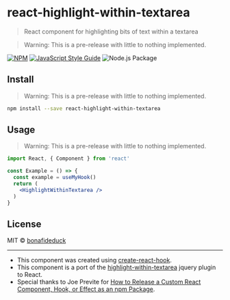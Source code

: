 # react-highlight-within-textarea

> React component for highlighting bits of text within a textarea

> Warning: This is a pre-release with little to nothing implemented.

[![NPM](https://img.shields.io/npm/v/react-highlight-within-textarea.svg)](https://www.npmjs.com/package/react-highlight-within-textarea) [![JavaScript Style Guide](https://img.shields.io/badge/code_style-standard-brightgreen.svg)](https://standardjs.com) ![Node.js Package](https://github.com/bonafideduck/react-highlight-within-textarea/workflows/Yarn%20Test/badge.svg)

## Install

> Warning: This is a pre-release with little to nothing implemented.

```bash
npm install --save react-highlight-within-textarea
```

## Usage

> Warning: This is a pre-release with little to nothing implemented.

```jsx
import React, { Component } from 'react'

const Example = () => {
  const example = useMyHook()
  return (
    <HighlightWithinTextarea />
  )
}
```

## License

MIT © [bonafideduck](https://github.com/bonafideduck)

---

* This component was created using [create-react-hook](https://github.com/hermanya/create-react-hook).
* This component is a port of the [highlight-within-textarea](https://www.npmjs.com/package/highlight-within-textarea) jquery plugin to React.
* Special thanks to Joe Previte for [How to Release a Custom React Component, Hook, or Effect as an npm Package](https://www.twilio.com/blog/release-custom-react-component-hook-effect-npm-package).
